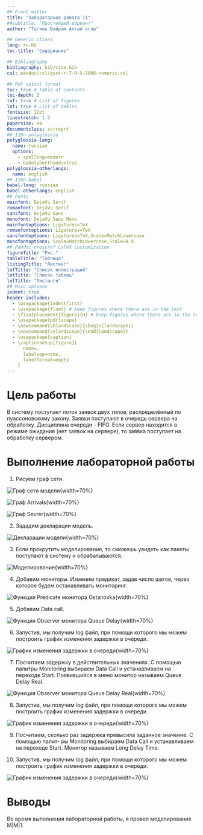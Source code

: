 ```yaml
---
## Front matter
title: "Лабораторная работа 11"
##subtitle: "Простейший вариант"
author: "Тагиев Байрам Алтай оглы"

## Generic otions
lang: ru-RU
toc-title: "Содержание"

## Bibliography
bibliography: bib/cite.bib
csl: pandoc/csl/gost-r-7-0-5-2008-numeric.csl

## Pdf output format
toc: true # Table of contents
toc-depth: 2
lof: true # List of figures
lot: true # List of tables
fontsize: 12pt
linestretch: 1.5
papersize: a4
documentclass: scrreprt
## I18n polyglossia
polyglossia-lang:
  name: russian
  options:
	- spelling=modern
	- babelshorthands=true
polyglossia-otherlangs:
  name: english
## I18n babel
babel-lang: russian
babel-otherlangs: english
## Fonts
mainfont: DejaVu Serif
romanfont: DejaVu Serif
sansfont: DejaVu Sans
monofont: DejaVu Sans Mono
mainfontoptions: Ligatures=TeX
romanfontoptions: Ligatures=TeX
sansfontoptions: Ligatures=TeX,Scale=MatchLowercase
monofontoptions: Scale=MatchLowercase,Scale=0.9
## Pandoc-crossref LaTeX customization
figureTitle: "Рис."
tableTitle: "Таблица"
listingTitle: "Листинг"
lofTitle: "Список иллюстраций"
lotTitle: "Список таблиц"
lolTitle: "Листинги"
## Misc options
indent: true
header-includes:
  - \usepackage{indentfirst}
  - \usepackage{float} # keep figures where there are in the text
  - \floatplacement{figure}{H} # keep figures where there are in the text 
  - \usepackage{pdflscape}
  - \newcommand{\blandscape}{\begin{landscape}}
  - \newcommand{\elandscape}{\end{landscape}}
  - \usepackage{caption}
  - \captionsetup[figure]{
      name=,
      labelsep=none,
      labelformat=empty
    }
---
```


# Цель работы

В систему поступает поток заявок двух типов, распределённый по пуассоновскому закону. Заявки поступают в очередь сервера на обработку. Дисциплина очереди - FIFO. Если сервер находится в режиме ожидания (нет заявок на сервере), то заявка поступает на обработку сервером.

# Выполнение лабораторной работы

1. Рисуем граф сети. 

![Граф сети модели](./image/1.png){width=70%}

![Граф Arrivals](./image/2.png){width=70%}

![Граф Sevrer](./image/3.png){width=70%}

2. Зададим декларации модель.

![Декларации модели](./image/4.png){width=70%}

3. Если прокрутить моделирование, то сможешь увидеть как пакеты поступают в систему и обрабатываются.

![Моделирование](./image/5.png){width=70%}

4. Добавим мониторы. Изменим предикат, задав число шагов, через которое будем останавливать мониторинг.

![Функция Predicate монитора Ostanovka](./image/6.png){width=70%}

5. Добавим Data call.

![Функция Observer монитора Queue Delay](./image/7.png){width=70%}

6. Запустив, мы получим log файл, при помощи которого мы можем построить график изменения задержки в очереди.

![График изменения задержки в очереди](./image/8.png){width=70%}

7. Посчитаем задержку в действительных значениях. С помощью палитры Monitoring выбираем Data Call и устанавливаем на переходе Start. Появившийся в меню монитор называем Queue Delay Real.

![Функция Observer монитора Queue Delay Real](./image/9.png){width=70%}

8. Запустив, мы получим log файл, при помощи которого мы можем построить график изменения задержки в очереди.

![График изменения задержки в очереди](./image/10.png){width=70%}

9. Посчитаем, сколько раз задержка превысила заданное значение. С помощью палит- ры Monitoring выбираем Data Call и устанавливаем на переходе Start. Монитор называем Long Delay Time.

10. Запустив, мы получим log файл, при помощи которого мы можем построить график изменения задержки в очереди.

![График изменения задержки в очереди](./image/11.png){width=70%}


# Выводы

Во время выполнения лабораторной работы, я провел моделирование M|M|1.
